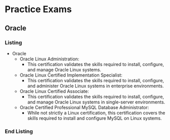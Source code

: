 <link rel="stylesheet" type="text/css" href="../../style.css">

# Practice Exams
## Oracle
### Listing 
- Oracle
  - Oracle Linux Administration:
    - This certification validates the skills required to install, configure, and manage Oracle Linux systems.
  - Oracle Linux Certified Implementation Specialist:
    - This certification validates the skills required to install, configure, and administer Oracle Linux systems in enterprise environments.
  - Oracle Linux Certified Associate:
    - This certification validates the skills required to install, configure, and manage Oracle Linux systems in single-server environments.
  - Oracle Certified Professional MySQL Database Administrator:
    - While not strictly a Linux certification, this certification covers the skills required to install and configure MySQL on Linux systems.
### End Listing


